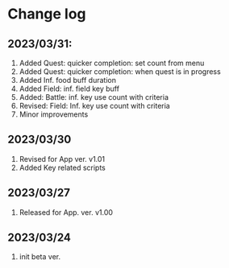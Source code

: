 # Change log

## 2023/03/31:
1. Added Quest: quicker completion: set count from menu
1. Added Quest: quicker completion: when quest is in progress
1. Added Inf. food buff duration
1. Added Field: inf. field key buff
1. Added: Battle: inf. key use count with criteria
1. Revised: Field: Inf. key use count with criteria
1. Minor improvements


## 2023/03/30
1. Revised for App ver. v1.01
1. Added Key related scripts
 
## 2023/03/27
1. Released for App. ver. v1.00

## 2023/03/24
1. init beta ver.



